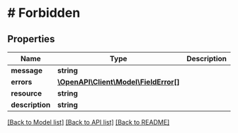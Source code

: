 # # Forbidden

## Properties

Name | Type | Description | Notes
------------ | ------------- | ------------- | -------------
**message** | **string** |  | [optional]
**errors** | [**\OpenAPI\Client\Model\FieldError[]**](FieldError.md) |  | [optional]
**resource** | **string** |  | [optional]
**description** | **string** |  | [optional]

[[Back to Model list]](../../README.md#models) [[Back to API list]](../../README.md#endpoints) [[Back to README]](../../README.md)
